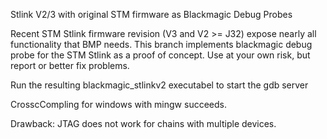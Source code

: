 Stlink V2/3 with original STM firmware as Blackmagic Debug Probes

Recent STM Stlink firmware revision (V3 and V2 >= J32) expose nearly all
functionality that BMP needs. This branch implements blackmagic debug probe
for the STM Stlink as a proof of concept.
Use at your own risk, but report or better fix problems.

Run the resulting blackmagic_stlinkv2 executabel to start the gdb server

CrosscCompling for windows with mingw succeeds.

Drawback: JTAG does not work for chains with multiple devices.
